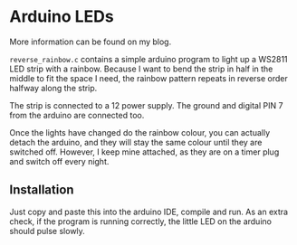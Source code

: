 # Arduino LEDs

More information can be found on my blog.

`reverse_rainbow.c` contains a simple arduino program to light up a WS2811 LED
strip with a rainbow. Because I want to bend the strip in half in the middle to
fit the space I need, the rainbow pattern repeats in reverse order halfway
along the strip.

The strip is connected to a 12 power supply. The ground and digital PIN 7 from
the arduino are connected too.

Once the lights have changed do the rainbow colour, you can actually detach the
arduino, and they will stay the same colour until they are switched off.
However, I keep mine attached, as they are on a timer plug and switch off every
night.

## Installation
Just copy and paste this into the arduino IDE, compile and run. As an extra
check, if the program is running correctly, the little LED on the arduino
should pulse slowly.


